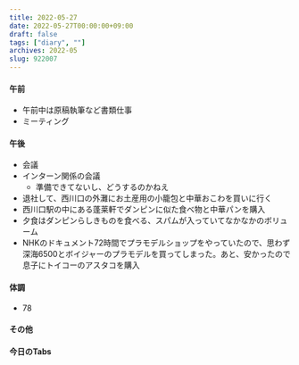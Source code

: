 ```yaml
---
title: 2022-05-27
date: 2022-05-27T00:00:00+09:00
draft: false
tags: ["diary", ""]
archives: 2022-05
slug: 922007
---
```

#### 午前
- 午前中は原稿執筆など書類仕事
- ミーティング
#### 午後
- 会議
- インターン関係の会議
  - 準備できてないし、どうするのかねえ
- 退社して、西川口の外灘にお土産用の小籠包と中華おこわを買いに行く
- 西川口駅の中にある蓬莱軒でダンピンに似た食べ物と中華パンを購入
- 夕食はダンピンらしきものを食べる、スパムが入っていてなかなかのボリューム
- NHKのドキュメント72時間でプラモデルショップをやっていたので、思わず深海6500とボイジャーのプラモデルを買ってしまった。あと、安かったので息子にトイコーのアスタコを購入
#### 体調
- 78
#### その他
#### 今日のTabs